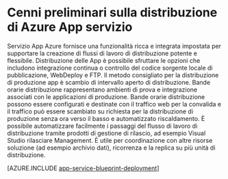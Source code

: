 <properties
    pageTitle="Distribuzione di applicazioni al servizio App Azure"
    description="Informazioni su come distribuire applicazioni per l'utilizzo del servizio di App"
    keywords="App, azure app servizio, distribuzione, distribuzione"
    services="app-service"
    documentationCenter=""
    authors="dariagrigoriu"
    manager="wpickett"
    editor=""/>

<tags
    ms.service="app-service"
    ms.workload="na"
    ms.tgt_pltfrm="na"
    ms.devlang="na"
    ms.topic="article"
    ms.date="02/09/2016"
    ms.author="dariagrigoriu"/>

# <a name="azure-app-service-deployment-overview"></a>Cenni preliminari sulla distribuzione di Azure App servizio

Servizio App Azure fornisce una funzionalità ricca e integrata impostata per supportare la creazione di flussi di lavoro di distribuzione potente e flessibile. Distribuzione delle App è possibile sfruttare le opzioni che includono integrazione continua o controllo del codice sorgente locale di pubblicazione, WebDeploy e FTP. Il metodo consigliato per la distribuzione di produzione app è scambio di intervallo aperto di distribuzione. Bande orarie distribuzione rappresentano ambienti di prova e integrazione associati con le applicazioni di produzione. Bande orarie distribuzione possono essere configurati e destinate con il traffico web per la convalida e il traffico può essere scambiato su richiesta per la distribuzione di produzione senza ora verso il basso e automatizzato riscaldamento. È possibile automatizzare facilmente i passaggi del flusso di lavoro di distribuzione tramite prodotti di gestione di rilascio, ad esempio Visual Studio rilasciare Management. È utile per coordinazione con altre risorse soluzione (ad esempio archivio dati), ricorrenza e la replica su più unità di distribuzione. 

[AZURE.INCLUDE [app-service-blueprint-deployment](../../includes/app-service-blueprint-deployment.md)]
